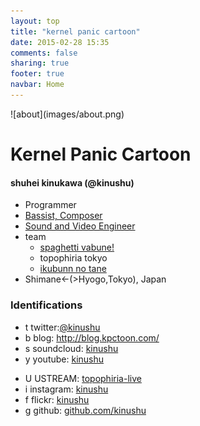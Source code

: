 ```yaml
---
layout: top
title: "kernel panic cartoon"
date: 2015-02-28 15:35
comments: false
sharing: true
footer: true
navbar: Home
---
```


<div markdown="1" class="row">
<div markdown="1" class="col-md-6">

<div markdown="1" class="text-center">
![about](images/about.png)
</div>
</div>

<div markdown="1" class="col-md-6">

# Kernel Panic Cartoon

#### shuhei kinukawa (@kinushu)

+ Programmer
+ [Bassist, Composer](/music)
+ [Sound and Video Engineer](/video)
+ team
    * [spaghetti vabune!](http://vabune.com) 
    * topophiria tokyo
    * [ikubunn no tane](http://ikubunnotane.jimdo.com/) 
+ Shimane<-(>Hyogo,Tokyo), Japan

</div>

</div>

<div markdown="1" class="row">

### Identifications

<div markdown="1" class="col-md-6">

+ <span class="sv_icon">t</span> twitter:[@kinushu](http://twitter.com/kinushu)
+ <span class="sv_icon">b</span> blog:   <http://blog.kpctoon.com/>
+ <span class="sv_icon">s</span> soundcloud:  [kinushu](https://soundcloud.com/kinushu/)
+ <span class="sv_icon">y</span> youtube:  [kinushu](http://www.youtube.com/user/kinushu/videos)

</div>

<div markdown="1" class="col-md-6">

+ <span class="sv_icon">U</span> USTREAM: [topophiria-live](http://www.ustream.tv/channel/topophiria-live)
+ <span class="sv_icon">i</span> instagram:  [kinushu](http://instagram.com/kinushu)
+ <span class="sv_icon">f</span> flickr:  [kinushu](http://www.flickr.com/photos/kinushu/)
+ <span class="sv_icon">g</span> github:   [github.com/kinushu](https://github.com/kinushu)

</div>
</div>

